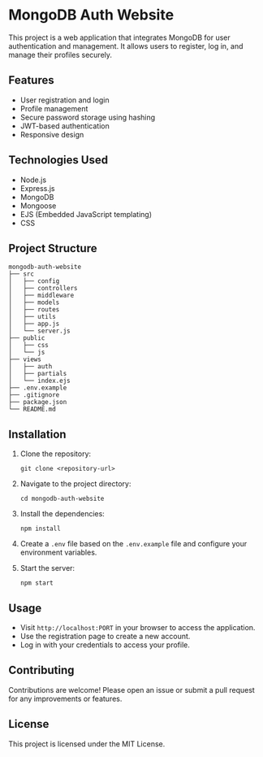 # MongoDB Auth Website

This project is a web application that integrates MongoDB for user authentication and management. It allows users to register, log in, and manage their profiles securely.

## Features

- User registration and login
- Profile management
- Secure password storage using hashing
- JWT-based authentication
- Responsive design

## Technologies Used

- Node.js
- Express.js
- MongoDB
- Mongoose
- EJS (Embedded JavaScript templating)
- CSS

## Project Structure

```
mongodb-auth-website
├── src
│   ├── config
│   ├── controllers
│   ├── middleware
│   ├── models
│   ├── routes
│   ├── utils
│   ├── app.js
│   └── server.js
├── public
│   ├── css
│   └── js
├── views
│   ├── auth
│   ├── partials
│   └── index.ejs
├── .env.example
├── .gitignore
├── package.json
└── README.md
```

## Installation

1. Clone the repository:
   ```
   git clone <repository-url>
   ```

2. Navigate to the project directory:
   ```
   cd mongodb-auth-website
   ```

3. Install the dependencies:
   ```
   npm install
   ```

4. Create a `.env` file based on the `.env.example` file and configure your environment variables.

5. Start the server:
   ```
   npm start
   ```

## Usage

- Visit `http://localhost:PORT` in your browser to access the application.
- Use the registration page to create a new account.
- Log in with your credentials to access your profile.

## Contributing

Contributions are welcome! Please open an issue or submit a pull request for any improvements or features.

## License

This project is licensed under the MIT License.